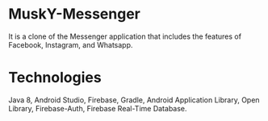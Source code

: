 # MuskY-Messenger
It is a clone of the Messenger application that includes the features of Facebook, Instagram, and Whatsapp.

# Technologies
Java 8, Android Studio, Firebase, Gradle, Android Application Library, Open Library, Firebase-Auth, Firebase Real-Time Database.
